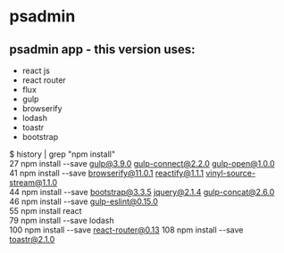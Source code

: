 # psadmin
## psadmin app - this version uses:
- react js
- react router
- flux
- gulp
- browserify
- lodash
- toastr
- bootstrap

$ history | grep "npm install"  
   27  npm install --save gulp@3.9.0 gulp-connect@2.2.0 gulp-open@1.0.0     
   41  npm install --save browserify@11.0.1 reactify@1.1.1 vinyl-source-stream@1.1.0        
   44  npm install --save bootstrap@3.3.5 jquery@2.1.4 gulp-concat@2.6.0    
   46  npm install --save gulp-eslint@0.15.0   
   55  npm install react  
   79  npm install --save lodash  
  100  npm install --save react-router@0.13 
  108  npm install --save toastr@2.1.0
